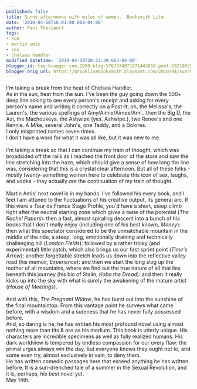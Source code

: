 ```yaml
---
published: false
title: Sunny afternoons with miles of women.  Booksmith Life.
date: '2010-04-10T16:01:00.008-04:00'
author: Paul Theriault
tags:
- sun
- martin amis
- sex
- chelsea handler
modified_datetime: '2010-04-10T20:23:39.663-04:00'
blogger_id: tag:blogger.com,1999:blog-5767374071871443859.post-5921985540025594637
blogger_orig_url: https://brooklinebooksmith.blogspot.com/2010/04/sunny-afternoons-with-miles-of-women.html
---
```


I'm taking a break from the heat of Chelsea Handler.<br />As in the sun, heat from the sun.  I've been the guy going down the 500+ deep line asking to see every person's receipt and asking for every person's name and writing it correctly on a Post-It; oh, the Melissa's, the Lauren's, the various spellings of Amy/Aimie/Aimee/Ami...then the Big D, the Azi, the Machoukeya, the Ashwipe (yes. Ashwipe.), two Renee's and one Rennie.  A Mike, several John's, one Teddy, and a Dolores.<br />I only misprinted names seven times.  <br />I don't have a word for what it was all like, but it was new to me.<br /><br />I'm taking a break so that I can continue my train of thought, which was broadsided off the rails as I reached the front door of the store and saw the line stretching into the haze, which should give a sense of how long the line was, considering that this is a crystal clear afternoon.  But all of these folks - mostly twenty-something women here to celebrate this icon of sex, laughs, and vodka - they actually <em>are</em> the continuation of my train of thought.<br /><br />Martin Amis' next novel is in my hands.  I've followed his every book, and I feel I am attuned to the fluctuations of his creative output, its general arc.  If this were a Tour de France Stage Profile, you'd have a short, steep climb right after the neutral starting zone which gives a taste of the potential (<em>The Rachel Papers</em>): then a fast, almost spiraling descent into a bunch of his books that I don't really enjoy (including one of his best known, <em>Money</em>):  then what this spectator considered to be the unmatchable mountain in the middle of the ride, a steep, long, emotionally draining and technically challenging hill (<em>London Fields</em>):  followed by a rather tricky (and experimental) little patch, which also brings us our first sprint point (<em>Time's Arrow</em>):  another forgettable stretch leads us down into the reflective valley road (his memoir, <em>Experience</em>):  and then we start the long slog up the mother of all mountains, where we find out the true nature of all that lies beneath this journey (his bio of Stalin, <em>Koba the Dread</em>):  and then it really kicks up into the sky with what is surely the awakening of the mature artist (<em>House of Meetings</em>).<br /><br />And with this, <em>The Pregnant Widow</em>, he has burst out into the sunshine of the final mountaintop.  From this vantage point he surveys what came before, with a wisdom and a sureness that he has never fully possessed before.  <br />And, so daring is he, he has written his most profound novel using almost nothing more than tits & ass as his medium.  This book is utterly unique.  His characters are incredible specimens as well as fully realized humans.  His dark worldview is tempered by endless compassion for our every flaw: the primal urges always win the day, but everyone knows they ought not to, and some even try, almost exclusively in vain, to deny them.  <br />He has written comedic passages here that exceed anything he has written before.  It is a sun-drenched tale of a summer in the Sexual Revolution, and it is, perhaps, his best novel yet.  <br />May 14th.
